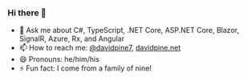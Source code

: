 ### Hi there 👋

- 💬 Ask me about C#, TypeScript, .NET Core, ASP.NET Core, Blazor, SignalR, Azure, Rx, and Angular
- 📫 How to reach me: [@davidpine7](https://twitter.com/davidpine7), [davidpine.net](https://davidpine.net/)
- 😄 Pronouns: he/him/his
- ⚡ Fun fact: I come from a family of nine!

